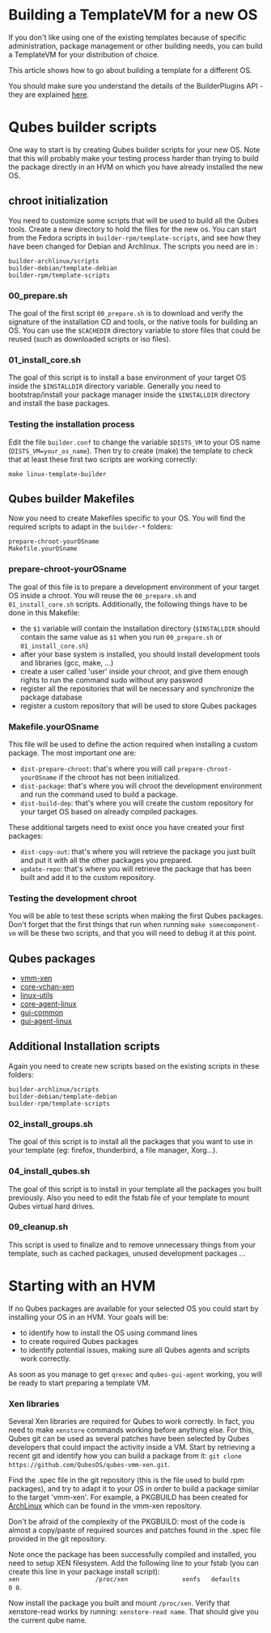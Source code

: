 
Building a TemplateVM for a new OS
==============================================================

If you don't like using one of the existing templates because of specific administration, package management or other building needs, you can build a TemplateVM for your distribution of choice.

This article shows how to go about building a template for a different OS.

You should make sure you understand the details of the BuilderPlugins API - they are explained [here][API].

Qubes builder scripts
=====================

One way to start is by creating Qubes builder scripts for your new OS.
Note that this will probably make your testing process harder than trying to build the package directly in an HVM on which you have already installed the new OS.

chroot initialization
---------------------

You need to customize some scripts that will be used to build all the Qubes tools.
Create a new directory to hold the files for the new os.
You can start from the Fedora scripts in `builder-rpm/template-scripts`, and see how they have been changed for Debian and Archlinux.
The scripts you need are in :

~~~
builder-archlinux/scripts
builder-debian/template-debian
builder-rpm/template-scripts
~~~

### 00\_prepare.sh

The goal of the first script `00_prepare.sh` is to download and verify the signature of the installation CD and tools, or the native tools for building an OS.
You can use the `$CACHEDIR` directory variable to store files that could be reused (such as downloaded scripts or iso files).

### 01\_install\_core.sh

The goal of this script is to install a base environment of your target OS inside the `$INSTALLDIR` directory variable.
Generally you need to bootstrap/install your package manager inside the `$INSTALLDIR` directory and install the base packages.

### Testing the installation process

Edit the file `builder.conf` to change the variable `$DISTS_VM` to your OS name (`DISTS_VM=your_os_name`).
Then try to create (make) the template to check that at least these first two scripts are working correctly:

~~~
make linux-template-builder
~~~

Qubes builder Makefiles
-----------------------

Now you need to create Makefiles specific to your OS.
You will find the required scripts to adapt in the `builder-*` folders:

~~~
prepare-chroot-yourOSname
Makefile.yourOSname
~~~

### prepare-chroot-yourOSname

The goal of this file is to prepare a development environment of your target OS inside a chroot.
You will reuse the `00_prepare.sh` and `01_install_core.sh` scripts.
Additionally, the following things have to be done in this Makefile:

-   the `$1` variable will contain the installation directory (`$INSTALLDIR` should contain the same value as `$1` when you run `00_prepare.sh` or `01_install_core.sh`)
-   after your base system is installed, you should install development tools and libraries (gcc, make, ...)
-   create a user called 'user' inside your chroot, and give them enough rights to run the command sudo without any password
-   register all the repositories that will be necessary and synchronize the package database
-   register a custom repository that will be used to store Qubes packages

### Makefile.yourOSname

This file will be used to define the action required when installing a custom package.
The most important one are:

-   `dist-prepare-chroot`: that's where you will call `prepare-chroot-yourOSname` if the chroot has not been initialized.
-   `dist-package`: that's where you will chroot the development environment and run the command used to build a package.
-   `dist-build-dep`: that's where you will create the custom repository for your target OS based on already compiled packages.

These additional targets need to exist once you have created your first packages:

-   `dist-copy-out`: that's where you will retrieve the package you just built and put it with all the other packages you prepared.
-   `update-repo`: that's where you will retrieve the package that has been built and add it to the custom repository.

### Testing the development chroot

You will be able to test these scripts when making the first Qubes packages.
Don't forget that the first things that run when running `make somecomponent-vm` will be these two scripts, and that you will need to debug it at this point.

Qubes packages
--------------

* [vmm-xen](https://github.com/QubesOS/qubes-vmm-xen)
* [core-vchan-xen](https://github.com/QubesOS/qubes-core-vchan-xen)
* [linux-utils](https://github.com/QubesOS/qubes-linux-utils)
* [core-agent-linux](https://github.com/QubesOS/qubes-core-agent-linux)
* [gui-common](https://github.com/QubesOS/qubes-gui-common)
* [gui-agent-linux](https://github.com/QubesOS/qubes-gui-agent-linux)

Additional Installation scripts
-------------------------------

Again you need to create new scripts based on the existing scripts in these folders:


~~~
builder-archlinux/scripts
builder-debian/template-debian
builder-rpm/template-scripts
~~~

### 02\_install\_groups.sh

The goal of this script is to install all the packages that you want to use in your template (eg: firefox, thunderbird, a file manager, Xorg...).

### 04\_install\_qubes.sh

The goal of this script is to install in your template all the packages you built previously.
Also you need to edit the fstab file of your template to mount Qubes virtual hard drives.

### 09\_cleanup.sh

This script is used to finalize and to remove unnecessary things from your template, such as cached packages, unused development packages ...

Starting with an HVM
====================

If no Qubes packages are available for your selected OS you could start by installing your OS in an HVM.
Your goals will be:

-   to identify how to install the OS using command lines
-   to create required Qubes packages
-   to identify potential issues, making sure all Qubes agents and scripts work correctly.

As soon as you manage to get `qrexec` and `qubes-gui-agent` working, you will be ready to start preparing a template VM.

### Xen libraries

Several Xen libraries are required for Qubes to work correctly.
In fact, you need to make `xenstore` commands working before anything else.
For this, Qubes git can be used as several patches have been selected by Qubes developers that could impact the activity inside a VM.
Start by retrieving a recent git and identify how you can build a package from it: `git clone https://github.com/QubesOS/qubes-vmm-xen.git`.

Find the .spec file in the git repository (this is the file used to build rpm packages), and try to adapt it to your OS in order to build a package similar to the target 'vmm-xen'.
For example, a PKGBUILD has been created for
[ArchLinux](https://www.qubes-os.org/doc/building-archlinux-template/) which can be found in the vmm-xen repository.

Don't be afraid of the complexity of the PKGBUILD: most of the code is almost a copy/paste of required sources and patches found in the .spec file provided in the git repository.

Note once the package has been successfully compiled and installed, you need to setup XEN filesystem.
Add the following line to your fstab (you can create this line in your package install script):  
`xen                     /proc/xen               xenfs   defaults        0 0`.

Now install the package you built and mount `/proc/xen`.
Verify that xenstore-read works by running: `xenstore-read name`. That should give you the current qube name.

[API]: https://github.com/QubesOS/qubes-builder/blob/master/doc/BuilderPluginAPI.md
